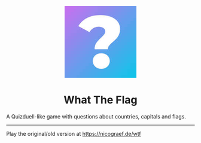 <div align="center">

![Logo](client/public/logo192.png)

  <h1>What The Flag</h1>

</div>

A Quizduell-like game with questions about countries, capitals and flags.

---

Play the original/old version at https://nicograef.de/wtf
